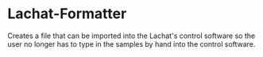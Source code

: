 # Lachat-Formatter
Creates a file that can be imported into the Lachat's control software so the user no longer has to type in the samples by hand into the control software.
